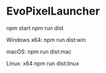 # EvoPixelLauncher

npm start
npm run dist

<p>Windows x64:	npm run dist:win</p>
<p>macOS:	npm run dist:mac</p>
<p>Linux: x64	npm run dist:linux</p>
